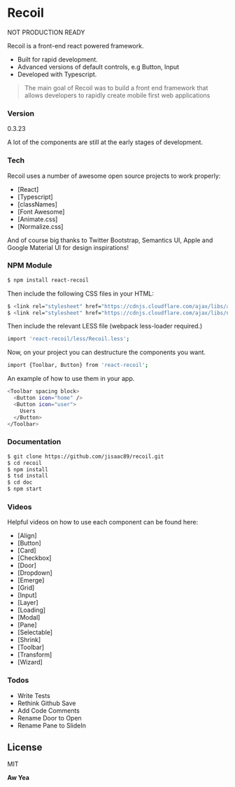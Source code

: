 # Recoil

NOT PRODUCTION READY

Recoil is a front-end react powered framework.

  - Built for rapid development.
  - Advanced versions of default controls, e.g Button, Input
  - Developed with Typescript.

> The main goal of Recoil was to build a front end framework that allows developers to rapidly create mobile
> first web applications

### Version
0.3.23

A lot of the components are still at the early stages of development.

### Tech

Recoil uses a number of awesome open source projects to work properly:

* [React]
* [Typescript]
* [classNames]
* [Font Awesome]
* [Animate.css]
* [Normalize.css]

And of course big thanks to Twitter Bootstrap, Semantics UI, Apple and Google Material UI for design inspirations!

### NPM Module

```sh
$ npm install react-recoil
```

Then include the following CSS files in your HTML:

```sh
$ <link rel="stylesheet" href="https://cdnjs.cloudflare.com/ajax/libs/animate.css/3.5.1/animate.min.css" />
$ <link rel="stylesheet" href="https://cdnjs.cloudflare.com/ajax/libs/normalize/3.0.3/normalize.min.css" />
```

Then include the relevant LESS file (webpack less-loader required.)

```sh
import 'react-recoil/less/Recoil.less';
```

Now, on your project you can destructure the components you want.

```sh
import {Toolbar, Button} from 'react-recoil';
```

An example of how to use them in your app.

```sh
<Toolbar spacing block>
  <Button icon="home" />
  <Button icon="user">
    Users
  </Button>
</Toolbar>
```

### Documentation

```sh
$ git clone https://github.com/jisaac89/recoil.git
$ cd recoil
$ npm install
$ tsd install
$ cd doc
$ npm start
```

### Videos

Helpful videos on how to use each component can be found here:

* [Align]
* [Button]
* [Card]
* [Checkbox]
* [Door]
* [Dropdown]
* [Emerge]
* [Grid]
* [Input]
* [Layer]
* [Loading]
* [Modal]
* [Pane]
* [Selectable]
* [Shrink]
* [Toolbar]
* [Transform]
* [Wizard]

### Todos

 - Write Tests
 - Rethink Github Save
 - Add Code Comments
 - Rename Door to Open
 - Rename Pane to SlideIn

License
----

MIT


**Aw Yea**

[//]: # (These are reference links used in the body of this note and get stripped out when the markdown processor does its job. There is no need to format nicely because it shouldn't be seen. Thanks SO - http://stackoverflow.com/questions/4823468/store-comments-in-markdown-syntax)


   [dill]: <https://github.com/joemccann/dillinger>
   [git-repo-url]: <https://github.com/joemccann/dillinger.git>
   [john gruber]: <http://daringfireball.net>
   [@thomasfuchs]: <http://twitter.com/thomasfuchs>
   [df1]: <http://daringfireball.net/projects/markdown/>
   [marked]: <https://github.com/chjj/marked>
   [Ace Editor]: <http://ace.ajax.org>
   [node.js]: <http://nodejs.org>
   [Twitter Bootstrap]: <http://twitter.github.com/bootstrap/>
   [keymaster.js]: <https://github.com/madrobby/keymaster>
   [jQuery]: <http://jquery.com>
   [@tjholowaychuk]: <http://twitter.com/tjholowaychuk>
   [express]: <http://expressjs.com>
   [AngularJS]: <http://angularjs.org>
   [Gulp]: <http://gulpjs.com>

   [PlDb]: <https://github.com/joemccann/dillinger/tree/master/plugins/dropbox/README.md>
   [PlGh]:  <https://github.com/joemccann/dillinger/tree/master/plugins/github/README.md>
   [PlGd]: <https://github.com/joemccann/dillinger/tree/master/plugins/googledrive/README.md>
   [PlOd]: <https://github.com/joemccann/dillinger/tree/master/plugins/onedrive/README.md>
